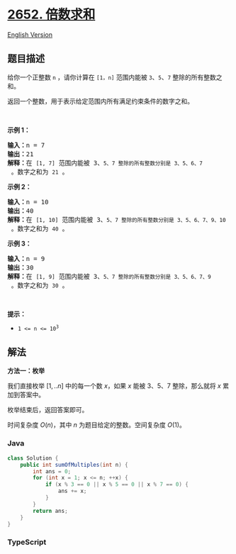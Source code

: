 # [2652. 倍数求和](https://leetcode.cn/problems/sum-multiples)

[English Version](/solution/2600-2699/2652.Sum%20Multiples/README_EN.md)

## 题目描述

<!-- 这里写题目描述 -->

<p>给你一个正整数 <code>n</code> ，请你计算在 <code>[1，n]</code> 范围内能被 <code>3</code>、<code>5</code>、<code>7</code> 整除的所有整数之和。</p>

<p>返回一个整数，用于表示给定范围内所有满足约束条件的数字之和。</p>

<p>&nbsp;</p>

<p><strong>示例 1：</strong></p>

<pre><strong>输入：</strong>n = 7
<strong>输出：</strong>21
<strong>解释：</strong>在 <code>[1, 7]</code> 范围内能被 3、<code>5、</code><code>7 整除的所有整数分别是</code><code> 3、5、6、7</code> 。数字之和为 <code>21</code> 。
</pre>

<p><strong>示例 2：</strong></p>

<pre><strong>输入：</strong>n = 10
<strong>输出：</strong>40
<strong>解释：</strong>在 <code>[1, 10]</code> 范围内能被 3、<code>5、</code><code>7 整除的所有整数分别是</code><code> 3、5、6、7、9、10</code> 。数字之和为 <code>40</code> 。
</pre>

<p><strong>示例 3：</strong></p>

<pre><strong>输入：</strong>n = 9
<strong>输出：</strong>30
<strong>解释：</strong>在 <code>[1, 9]</code> 范围内能被 3、<code>5、</code><code>7 整除的所有整数分别是</code><code> 3、5、6、7、9</code> 。数字之和为 <code>30</code> 。
</pre>

<p>&nbsp;</p>

<p><strong>提示：</strong></p>

<ul>
	<li><code>1 &lt;= n &lt;= 10<sup>3</sup></code></li>
</ul>

## 解法

**方法一：枚举**

我们直接枚举 $[1,..n]$ 中的每一个数 $x$，如果 $x$ 能被 $3$、$5$、$7$ 整除，那么就将 $x$ 累加到答案中。

枚举结束后，返回答案即可。

时间复杂度 $O(n)$，其中 $n$ 为题目给定的整数。空间复杂度 $O(1)$。

### **Java**

```java
class Solution {
    public int sumOfMultiples(int n) {
        int ans = 0;
        for (int x = 1; x <= n; ++x) {
            if (x % 3 == 0 || x % 5 == 0 || x % 7 == 0) {
                ans += x;
            }
        }
        return ans;
    }
}
```

### **TypeScript**
